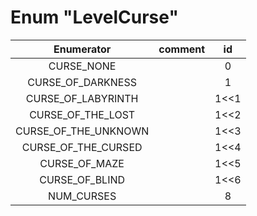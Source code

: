 # Enum "LevelCurse"
|Enumerator|comment|id|
|:--:|:--:|:--:|
| CURSE_NONE |  | 0 |
| CURSE_OF_DARKNESS |  | 1 |
| CURSE_OF_LABYRINTH |  | 1<<1 |
| CURSE_OF_THE_LOST |  | 1<<2 |
| CURSE_OF_THE_UNKNOWN |  | 1<<3 |
| CURSE_OF_THE_CURSED |  | 1<<4 |
| CURSE_OF_MAZE |  | 1<<5 |
| CURSE_OF_BLIND |  | 1<<6 |
| NUM_CURSES |  | 8 |